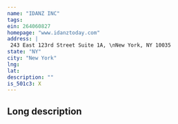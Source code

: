 ```yaml
---
name: "IDANZ INC"
tags:
ein: 264060827
homepage: "www.idanztoday.com"
address: |
 243 East 123rd Street Suite 1A, \nNew York, NY 10035
state: "NY"
city: "New York"
lng: 
lat: 
description: ""
is_501c3: X
---
```


## Long description


